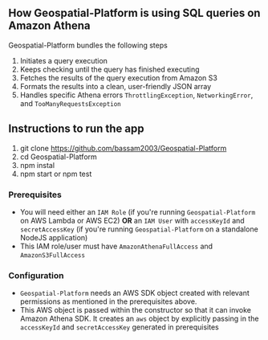 ## How Geospatial-Platform is using SQL queries on Amazon Athena

Geospatial-Platform  bundles the following steps

1.	Initiates a query execution
2.	Keeps checking until the query has finished executing
3.	Fetches the results of the query execution from Amazon S3
4.	Formats the results into a clean, user-friendly JSON array
5.	Handles specific Athena errors `ThrottlingException`, `NetworkingError`, and `TooManyRequestsException`

## Instructions to run the app

 1. git clone https://github.com/bassam2003/Geospatial-Platform
 2. cd Geospatial-Platform
 3. npm instal
 4. npm start or npm test

### Prerequisites

-   You will need either an `IAM Role` (if you're running `Geospatial-Platform` on AWS Lambda or AWS EC2) **OR** an `IAM User` with `accessKeyId` and `secretAccessKey` (if you're running `Geospatial-Platform` on a standalone NodeJS application)
-   This IAM role/user must have `AmazonAthenaFullAccess` and `AmazonS3FullAccess` 

### Configuration
- `Geospatial-Platform` needs an AWS SDK object created with relevant permissions as mentioned in the prerequisites above.
- This AWS object is passed within the constructor so that it can invoke Amazon Athena SDK. 
 It creates an `aws` object by explicitly passing in the `accessKeyId` and `secretAccessKey` generated in prerequisites